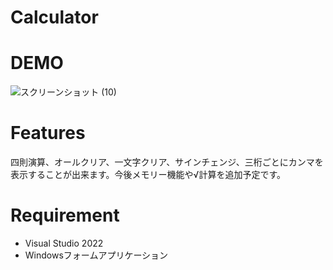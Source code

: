 # Calculator

# DEMO
 
![スクリーンショット (10)](https://user-images.githubusercontent.com/91732733/229154196-a67bc4dd-ece2-47d1-a4b0-b74c33d57827.png)

 
# Features
 
四則演算、オールクリア、一文字クリア、サインチェンジ、三桁ごとにカンマを表示することが出来ます。今後メモリー機能や√計算を追加予定です。
 
# Requirement
 
* Visual Studio 2022
* Windowsフォームアプリケーション
 
